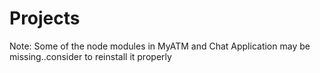 # Projects
Note: Some of the node modules in MyATM and Chat Application may be missing..consider to reinstall it properly
